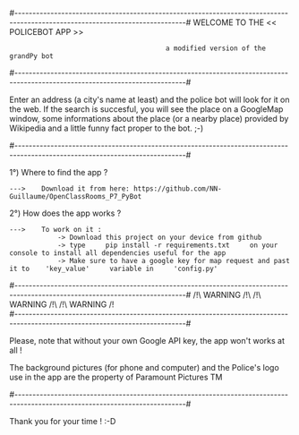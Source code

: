#-----------------------------------------------------------------------------------------------------------------------------#
                                             WELCOME TO THE << POLICEBOT APP >>

                                           a modified version of the grandPy bot
#-----------------------------------------------------------------------------------------------------------------------------#

Enter an address (a city's name at least) and the police bot will look for it on the web.
If the search is succesful, you will see the place on a GoogleMap window, some informations about the place (or a nearby place) provided by Wikipedia
and a little funny fact proper to the bot.  ;-)

#-----------------------------------------------------------------------------------------------------------------------------#

1°) Where to find the app ?

    --->    Download it from here: https://github.com/NN-Guillaume/OpenClassRooms_P7_PyBot


2°) How does the app works ?

    --->    To work on it :
                -> Download this project on your device from github
                -> type     pip install -r requirements.txt     on your console to install all dependencies useful for the app
                -> Make sure to have a google key for map request and past it to    'key_value'     variable in     'config.py'


#-----------------------------------------------------------------------------------------------------------------------------#
            /!\ WARNING /!\         /!\ WARNING /!\         /!\ WARNING /!\
#-----------------------------------------------------------------------------------------------------------------------------#

Please, note that without your own Google API key, the app won't works at all !

The background pictures (for phone and computer) and the Police's logo use in the app are the property of    Paramount Pictures TM

#-----------------------------------------------------------------------------------------------------------------------------#

Thank you for your time ! :-D
